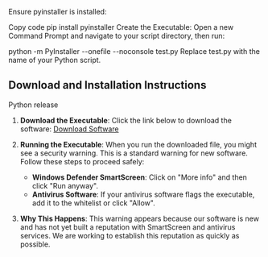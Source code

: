 Ensure pyinstaller is installed:


Copy code
pip install pyinstaller
Create the Executable:
Open a new Command Prompt and navigate to your script directory, then run:

python -m PyInstaller --onefile --noconsole test.py
Replace test.py with the name of your Python script.

## Download and Installation Instructions

Python release

1. **Download the Executable**:
   Click the link below to download the software:
   [Download Software](https://github.com/RealYusufIsmail/excel-math-thing/releases/download/0.0.3/excel-util.exe)

2. **Running the Executable**:
   When you run the downloaded file, you might see a security warning. This is a standard warning for new software. Follow these steps to proceed safely:
   
   - **Windows Defender SmartScreen**: Click on "More info" and then click "Run anyway".
   - **Antivirus Software**: If your antivirus software flags the executable, add it to the whitelist or click "Allow".

3. **Why This Happens**:
   This warning appears because our software is new and has not yet built a reputation with SmartScreen and antivirus services. We are working to establish this reputation as quickly as possible.
